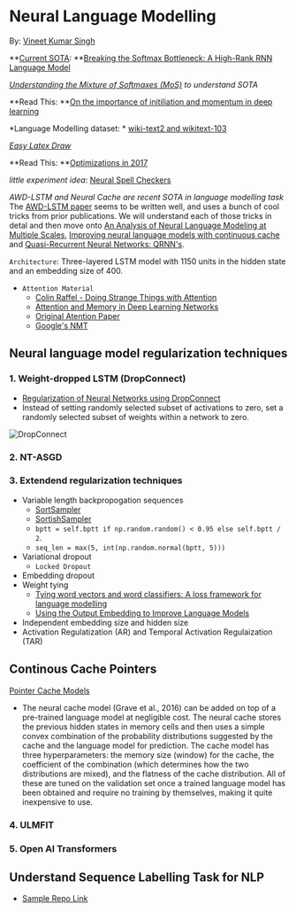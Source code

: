 # Neural Language Modelling

By: [Vineet Kumar Singh](https://www.twitter.com/viiitdmj)

**[Current SOTA](https://github.com/sebastianruder/NLP-progress/blob/master/language_modeling.md):  **[Breaking the Softmax Bottleneck: A High-Rank RNN Language Model
](https://arxiv.org/pdf/1711.03953.pdf)

*[Understanding the Mixture of Softmaxes (MoS)](https://smerity.com/articles/2017/mixture_of_softmaxes.html) to understand SOTA*

**Read This: **[On the importance of initiliation and momentum in deep learning](http://www.cs.toronto.edu/~fritz/absps/momentum.pdf)

*Language Modelling dataset: * [wiki-text2 and wikitext-103](https://einstein.ai/research/the-wikitext-long-term-dependency-language-modeling-dataset)

*[Easy Latex Draw](http://detexify.kirelabs.org/classify.html)* 

**Read This: **[Optimizations in 2017](http://ruder.io/deep-learning-optimization-2017/)

*little experiment idea*: [Neural Spell Checkers](http://forums.fast.ai/t/nlp-any-libraries-dictionaries-out-there-for-fixing-common-spelling-errors/16411)

*AWD-LSTM and Neural Cache are recent SOTA in language modelling task* The [AWD-LSTM paper](https://github.com/salesforce/awd-lstm-lm) seems to be written well, and uses a bunch of cool tricks from prior publications. We will understand each of those tricks in detal and then move onto 
[An Analysis of Neural Language Modeling at Multiple Scales](https://arxiv.org/pdf/1803.08240.pdf), [Improving neural language models with continuous cache](https://arxiv.org/pdf/1612.04426.pdf) and [Quasi-Recurrent Neural Networks: QRNN's](https://arxiv.org/pdf/1611.01576.pdf).

```Architecture```: Three-layered LSTM model with 1150 units in the hidden state and an embedding size of 400.

- ```Attention Material```
    - [Colin Raffel - Doing Strange Things with Attention](https://www.youtube.com/watch?v=YtHjmm9Cx3s)
    - [Attention and Memory in Deep Learning Networks](https://www.youtube.com/watch?v=uuPZFWJ-4bE&t=1261s9)
    - [Original Atention Paper](https://arxiv.org/abs/1409.0473)
    - [Google's NMT](https://arxiv.org/abs/1609.08144v2)

## Neural language model regularization techniques 

### 1. Weight-dropped LSTM (DropConnect)
  - [Regularization of Neural Networks using DropConnect](https://cs.nyu.edu/~wanli/dropc/dropc.pdf)
  - Instead of setting randomly selected subset of activations to zero, set a randomly selected subset of weights within a network to zero. 
  
![DropConnect](./drop-connect.PNG)
  
### 2. NT-ASGD 
### 3. Extendend regularization techniques 
- Variable length backpropogation sequences 
    - [SortSampler](https://github.com/fastai/fastai/blob/master/fastai/text.py#L118)
    - [SortishSampler](https://github.com/fastai/fastai/blob/master/fastai/text.py#L125)
    - ```bptt = self.bptt if np.random.random() < 0.95 else self.bptt / 2```.
    - ```seq_len = max(5, int(np.random.normal(bptt, 5)))```
- Variational dropout 
    - ```Locked Dropout```
- Embedding dropout 
- Weight tying 
    - [Tying word vectors and word classifiers: A loss framework for language modelling](https://arxiv.org/pdf/1611.01462.pdf)
    - [Using the Output Embedding to Improve Language Models](https://arxiv.org/pdf/1608.05859.pdf)
- Independent embedding size and hidden size 
- Activation Regulatization (AR) and Temporal Activation Regulaization (TAR)

## Continous Cache Pointers 
[Pointer Cache Models](https://sgugger.github.io/pointer-cache-for-language-model.html#pointer-cache-for-language-model)
- The neural cache model (Grave et al., 2016) can be added on top of a pre-trained language model at negligible cost. The neural cache stores the previous hidden states in memory cells and then uses a simple convex combination of the probability distributions suggested by the cache and the language model for prediction. The cache model has three hyperparameters: the memory size (window) for the cache, the coefficient of the combination (which determines how the two distributions are mixed), and the flatness of the cache distribution. All of these are tuned on the validation set once a trained language model has been obtained and require no training by themselves, making it quite inexpensive to use. 


### 4. ULMFIT

### 5. Open AI Transformers


## Understand Sequence Labelling Task for NLP
- [Sample Repo Link](https://t.co/05ZL6bEcoO)